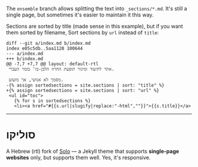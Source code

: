 The `ensemble` branch allows splitting the text into `_sections/*.md`.
It's still a single page, but sometimes it's easier to maintain it this way.

Sections are sorted by title (made sense in this example), but if you want them sorted by filename,
Sort sections by `url` instead of `title`:

```
diff --git a/index.md b/index.md
index e05c5db..5aa1128 100644
--- a/index.md
+++ b/index.md
@@ -7,7 +7,7 @@ layout: default-rtl
 אתר לתיעוד ומיגור תופעת החרוז הלבן-בז' בזמר העברי.
 
 מסמך לא אנושי, אך מזעזע.
-{% assign sortedsections = site.sections | sort: "title" %}
+{% assign sortedsections = site.sections | sort: "url" %}
 <ul id="toc">
   {% for s in sortedsections %}
   <li><a href="#{{s.url|slugify|replace:"-html",""}}">{{s.title}}</a>
```

----

# סוליקו

A Hebrew (rtl) fork of
[Solo](http://solo.chibi.io) &mdash; a Jekyll theme that supports **single-page websites** only, but supports them well. Yes, it's responsive.

